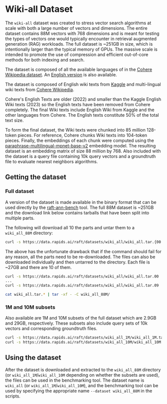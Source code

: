 # Wiki-all Dataset

The `wiki-all` dataset was created to stress vector search algorithms at scale with both a large number of vectors and dimensions. The entire dataset contains 88M vectors with 768 dimensions and is meant for testing the types of vectors one would typically encounter in retrieval augmented generation (RAG) workloads. The full dataset is ~251GB in size, which is intentionally larger than the typical memory of GPUs. The massive scale is intended to promote the use of compression and efficient out-of-core methods for both indexing and search.

The dataset is composed of all the available languages of in the [Cohere Wikipedia dataset](https://huggingface.co/datasets/Cohere/wikipedia-22-12). An [English version]( https://www.kaggle.com/datasets/jjinho/wikipedia-20230701) is also available. 


The dataset is composed of English wiki texts from [Kaggle](https://www.kaggle.com/datasets/jjinho/wikipedia-20230701) and multi-lingual wiki texts from [Cohere Wikipedia](https://huggingface.co/datasets/Cohere/wikipedia-22-12). 

Cohere's English Texts are older (2022) and smaller than the Kaggle English Wiki texts (2023) so the English texts have been removed from Cohere completely. The final Wiki texts include English Wiki from Kaggle and the other languages from Cohere. The English texts constitute 50% of the total text size. 

To form the final dataset, the Wiki texts were chunked into 85 million 128-token pieces. For reference, Cohere chunks Wiki texts into 104-token pieces. Finally, the embeddings of each chunk were computed using the [paraphrase-multilingual-mpnet-base-v2](https://huggingface.co/sentence-transformers/paraphrase-multilingual-mpnet-base-v2) embedding model. The resulting dataset is an embedding matrix of size 88 million by 768. Also included with the dataset is a query file containing 10k query vectors and a groundtruth file to evaluate nearest neighbors algorithms. 

## Getting the dataset

### Full dataset

A version of the dataset is made available in the binary format that can be used directly by the [raft-ann-bench](https://docs.rapids.ai/api/raft/nightly/raft_ann_benchmarks/) tool. The full 88M dataset is ~251GB and the download link below contains tarballs that have been split into multiple parts.

The following will download all 10 the parts and untar them to a `wiki_all_88M` directory:
```bash
curl -s https://data.rapids.ai/raft/datasets/wiki_all/wiki_all.tar.{00..9} | tar -xf - -C wiki_all_88M/
```

The above has the unfortunate drawback that if the command should fail for any reason, all the parts need to be re-downloaded. The files can also be downloaded individually and then untarred to the directory. Each file is ~27GB and there are 10 of them.

```bash
curl -s https://data.rapids.ai/raft/datasets/wiki_all/wiki_all.tar.00
...
curl -s https://data.rapids.ai/raft/datasets/wiki_all/wiki_all.tar.09

cat wiki_all.tar.* | tar -xf - -C wiki_all_88M/
```

### 1M and 10M subsets

Also available are 1M and 10M subsets of the full dataset which are 2.9GB and 29GB, respectively. These subsets also include query sets of 10k vectors and corresponding groundtruth files. 

```bash
curl -s https://data.rapids.ai/raft/datasets/wiki_all_1M/wiki_all_1M.tar
curl -s https://data.rapids.ai/raft/datasets/wiki_all_10M/wiki_all_10M.tar
```

## Using the dataset

After the dataset is downloaded and extracted to the `wiki_all_88M` directory (or `wiki_all_1M`/`wiki_all_10M` depending on whether the subsets are used), the files can be used in the benchmarking tool. The dataset name is `wiki_all` (or `wiki_all_1M`/`wiki_all_10M`), and the benchmarking tool can be used by specifying the appropriate name `--dataset wiki_all_88M` in the scripts. 
